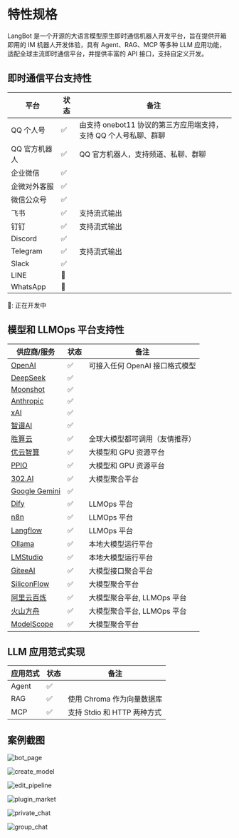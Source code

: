 # 特性规格

LangBot 是一个开源的大语言模型原生即时通信机器人开发平台，旨在提供开箱即用的 IM 机器人开发体验，具有 Agent、RAG、MCP 等多种 LLM 应用功能，适配全球主流即时通信平台，并提供丰富的 API 接口，支持自定义开发。

## 即时通信平台支持性

| 平台 | 状态 | 备注 |
| --- | --- | --- |
| QQ 个人号 | ✅ | 由支持 onebot11 协议的第三方应用端支持，支持 QQ 个人号私聊、群聊 |
| QQ 官方机器人 | ✅ | QQ 官方机器人，支持频道、私聊、群聊 |
| 企业微信 | ✅ |  |
| 企微对外客服 | ✅ |  |
| 微信公众号 | ✅ |  |
| 飞书 | ✅ | 支持流式输出 |
| 钉钉 | ✅ | 支持流式输出 |
| Discord | ✅ |  |
| Telegram | ✅ | 支持流式输出 |
| Slack | ✅ |  |
| LINE | 🚧 |  |
| WhatsApp | 🚧 |  |

🚧: 正在开发中

## 模型和 LLMOps 平台支持性

| 供应商/服务 | 状态 | 备注 |
| --- | --- | --- |
| [OpenAI](https://platform.openai.com/) | ✅ | 可接入任何 OpenAI 接口格式模型 |
| [DeepSeek](https://www.deepseek.com/) | ✅ |  |
| [Moonshot](https://www.moonshot.cn/) | ✅ |  |
| [Anthropic](https://www.anthropic.com/) | ✅ |  |
| [xAI](https://x.ai/) | ✅ |  |
| [智谱AI](https://open.bigmodel.cn/) | ✅ |  |
| [胜算云](https://www.shengsuanyun.com/?from=CH_KYIPP758) | ✅ | 全球大模型都可调用（友情推荐） |
| [优云智算](https://www.compshare.cn/?ytag=GPU_YY-gh_langbot) | ✅ | 大模型和 GPU 资源平台 |
| [PPIO](https://ppio.com/user/register?invited_by=QJKFYD&utm_source=github_langbot) | ✅ | 大模型和 GPU 资源平台 |
| [302.AI](https://share.302.ai/SuTG99) | ✅ | 大模型聚合平台 |
| [Google Gemini](https://aistudio.google.com/prompts/new_chat) | ✅ | |
| [Dify](https://dify.ai) | ✅ | LLMOps 平台 |
| [n8n](https://n8n.io/) | ✅ | LLMOps 平台 |
| [Langflow](https://langflow.org/) | ✅ | LLMOps 平台 |
| [Ollama](https://ollama.com/) | ✅ | 本地大模型运行平台 |
| [LMStudio](https://lmstudio.ai/) | ✅ | 本地大模型运行平台 |
| [GiteeAI](https://ai.gitee.com/) | ✅ | 大模型接口聚合平台 |
| [SiliconFlow](https://siliconflow.cn/) | ✅ | 大模型聚合平台 |
| [阿里云百炼](https://bailian.console.aliyun.com/) | ✅ | 大模型聚合平台, LLMOps 平台 |
| [火山方舟](https://console.volcengine.com/ark/region:ark+cn-beijing/model?vendor=Bytedance&view=LIST_VIEW) | ✅ | 大模型聚合平台, LLMOps 平台 |
| [ModelScope](https://modelscope.cn/docs/model-service/API-Inference/intro) | ✅ | 大模型聚合平台 |

## LLM 应用范式实现

| 应用范式 | 状态 | 备注 |
| --- | --- | --- |
| Agent | ✅ |  |
| RAG | ✅ | 使用 Chroma 作为向量数据库 |
| MCP | ✅ | 支持 Stdio 和 HTTP 两种方式 |

## 案例截图

![bot_page](/assets/image/zh/insight/features/bot-page.png)

![create_model](/assets/image/zh/insight/features/create-model.png)

![edit_pipeline](/assets/image/zh/insight/features/edit-pipeline.png)

![plugin_market](/assets/image/zh/insight/features/plugin-market.png)

![private_chat](/assets/image/zh/insight/private_chat.png)

![group_chat](/assets/image/zh/insight/group_chat.png)

